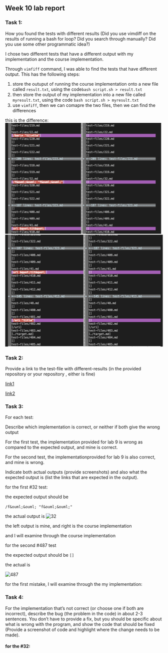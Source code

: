 ## Week 10 lab report

### Task 1:
How you found the tests with different results (Did you use vimdiff on the results of running a bash for loop? Did you search through manually? Did you use some other programmatic idea?)

I chose two different tests that have a different output with my implementation and the course implementation. 

Through ```vimfiff``` command, I was able to find the tests that have different output. This has the following steps:
1. store the outuput of running the course implementation onto a new file called ```result.txt```, using the code```bash script.sh > result.txt```
2. then store the output of my implementation into a new file called ```myresult.txt```, using the code ```bash script.sh > myresult.txt```
3. use ```vimfiff```, then we can comapre the two files, then we can find the differences


this is the difference:
![pic2](labreport52.jpg)
![pic3](1631654891865_.pic.jpg)

### Task 2:
Provide a link to the test-file with different-results (in the provided repository or your repository , either is fine)

[link1](https://github.com/hahacen/markdown-parser/blob/main/test-files/32.html.test)

[link2](https://github.com/hahacen/markdown-parser/blob/main/test-files/481.html.test)


### Task 3:

For each test:

Describe which implementation is correct, or neither if both give the wrong output

For the first test, the implementation provided for lab 9 is wrong as compared to the expected output, and mine is correct. 

For the second test, the implementationprovided for lab 9 is also correct, and mine is wrong.

Indicate both actual outputs (provide screenshots) and also what the expected output is (list the links that are expected in the output).

for the first #32 test:

the expected output should be 

```/f&ouml;&ouml; "f&ouml;&ouml;"```

the actual output is 
![32](1621654891574_.pic.jpg)

the left output is mine, and right is the course implementation

and I will examine through the course implementation

for the second #487 test

the expected output should be
```[]```

the actual is 

![487](1661654892316_.pic.jpg)

for the first mistake, I will examine through the my implementation:
### Task 4:

For the implementation that’s not correct (or choose one if both are incorrect), describe the bug (the problem in the code) in about 2-3 sentences. You don’t have to provide a fix, but you should be specific about what is wrong with the program, and show the code that should be fixed (Provide a screenshot of code and highlight where the change needs to be made).

#### for the #32:




